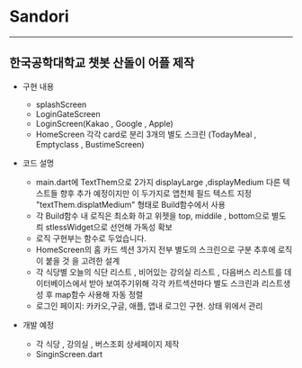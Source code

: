 # Sandori
---
## 한국공학대학교 챗봇 산돌이 어플 제작 
- 구현 내용 
  - splashScreen
  - LoginGateScreen
  - LoginScreen(Kakao , Google , Apple)
  - HomeScreen 각각 card로 분리 3개의 별도 스크린 (TodayMeal , Emptyclass , BustimeScreen)


 
- 코드 설명
  - main.dart에 TextThem으로 2가지 displayLarge ,displayMedium 다른 텍스트들 향후 추가 예정이지만 이 두가지로 앱천체 필드 텍스트 지정 "textThem.displatMedium" 형태로 Build함수에서 사용
  - 각 Build함수 내 로직은 최소화 하고 위젯을 top, middile , bottom으로 별도릐 stlessWidget으로 선언해 가독성 확보
  - 로직 구현부는 함수로 두었습니다.
  - HomeScreen의 홈 카드 섹션 3가지 전부 별도의 스크린으로 구분 추후에 로직이 붙을 것 을 고려한 설계
  - 각 식당별 오늘의 식단 리스트 , 비어있는 강의실 리스트 , 다음버스 리스트를 데이터베이스에서 받아 보여주기위해 각각 카트섹션마다 별도 스크린과 리스트생성 후 map함수 사용해 자동 정렬
  - 로그인 페이지: 카카오,구글, 애플, 앱내 로그인 구현. 상태 위에서 관리  
    
 


- 개발 예정
  - 각 식당 , 강의실 , 버스조회 상세페이지 제작
  - SinginScreen.dart
